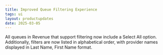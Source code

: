 ```yaml
---
title: Improved Queue Filtering Experience
tags: ui
layout: productupdates
date: 2025-03-05
---
```


All queues in Revenue that support filtering now include a Select All option. Additionally, filters are now listed in alphabetical order, with provider names displayed in Last Name, First Name format.